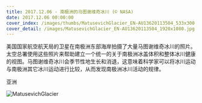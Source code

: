 ```yaml
---
title: 2017.12.06 - 南极洲的马图谢维奇冰川 (© NASA)
date: 2017.12.06 00:00:00
cover_index: /images/thumbs/MatusevichGlacier_EN-AU13620113504_533x300.jpg
cover_detail: /images/MatusevichGlacier_EN-AU13620113504_1920x1080.jpg
---
```


美国国家航空航天局的卫星在南极洲东部海岸拍摄了大量马图谢维奇冰川的照片。太空总署使用这些照片来帮助建立一个统一的关于南极洲冰盖体积和整体冰川健康的视图。马图谢维奇冰川会季节性地生长和消退，这意味着科学家可以将冰川运动与南极洲其它冰川运动进行比较，从而发现南极洲冰川活动的规律。

亚洲

![MatusevichGlacier](/images/MatusevichGlacier_EN-AU13620113504_1920x1080.jpg)
